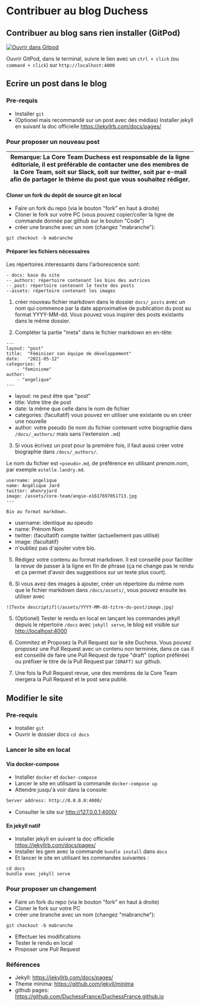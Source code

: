 # Contribuer au blog Duchess

## Contribuer au blog sans rien installer (GitPod)

[![Ouvrir dans Gitpod](https://gitpod.io/button/open-in-gitpod.svg)](https://gitpod.io/#https://github.com/DuchessFrance/DuchessFrance.github.io.git)

Ouvrir GitPod, dans le terminal, suivre le lien avec un `ctrl + click` (ou `command + click`) sur `http://localhost:4000`

## Ecrire un post dans le blog

### Pre-requis
- Installer `git`
- (Optionel mais recommandé sur un post avec des médias) Installer jekyll en suivant la doc officielle https://jekyllrb.com/docs/pages/

### Pour proposer un nouveau post

| Remarque:  La Core Team Duchess est responsable de la ligne éditoriale, il est préférable de contacter une des membres de la Core Team, soit sur Slack, soit sur twitter, soit par e-mail afin de partager le thème du post que vous souhaitez rédiger.   |
|-----------------------------------------|

#### Cloner un fork du depôt de source git en local

- Faire un fork du repo (via le bouton "fork" en haut à droite)
- Cloner le fork sur votre PC (vous pouvez copier/coller la ligne de commande donnée par github sur le bouton "Code")
- créer une branche avec un nom (changez "mabranche"):
```
git checkout -b mabranche
```

#### Préparer les fichiers nécessaires

Les répertoires interessants dans l'arborescence sont:
```
- docs: base du site
--_authors: répertoire contenant les bios des autrices
--_post: répertoire contenant le texte des posts
--assets: répertoire contenant les images
```

1. créer nouveau fichier markdown dans le dossier `docs/_posts` avec un nom qui commence par la date approximative de publication du post au format YYYY-MM-dd. Vous pouvez vous inspirer des posts existants dans le même dossier.

2. Compléter la partie "meta" dans le fichier markdown en en-tête:

```
---
layout: "post"
title:  "Féminiser son équipe de développement"
date:   "2021-05-12"
categories: f
    - "feminisme"
author: 
    - "angelique"
---
```
- layout: ne peut être que "post"
- title: Votre titre de post
- date: la même que celle dans le nom de fichier
- categories: (facultatif) vous pouvez en utiliser une existante ou en créer une nouvelle
- author: votre pseudo (le nom du fichier contenant votre biographie dans `/docs/_authors/` mais sans l'extension `.md`)

3. Si vous écrivez un post pour la première fois, il faut aussi créer votre biographie dans `/docs/_authors/`. 

Le nom du fichier est `<pseudo>.md`, de préférence en utilisant prenom.nom, par exemple `estelle.landry.md`. 

```---
username: angelique
name: Angélique Jard
twitter: ahenryjard
image: /assets/core-team/angie-e1617697051713.jpg
---

Bio au format markdown.
```

- username: identique au speudo
- name: Prénom Nom
- twitter: (facultatif) compte twitter (actuellement pas utilisé)
- image: (facultatif) 
- n'oubliez pas d'ajouter votre bio.

5. Rédigez votre contenu au format markdown. Il est conseillé pour faciliter la revue de passer à la ligne en fin de phrase (ça ne change pas le rendu et ça permet d'avoir des suggestions sur un texte plus court).

6. Si vous avez des images à ajouter, créer un répertoire du même nom que le fichier markdown dans `/docs/assets/`, vous pouvez ensuite les utiliser avec

```
![Texte descriptif](/assets/YYYY-MM-dd-titre-du-post/image.jpg)
```

5. (Optionel) Tester le rendu en local en lançant les commandes jekyll depuis le répertoire `/docs` avec `jekyll serve`, le blog est visible sur [http://localhost:4000](http://localhost:4000)

6. Commitez et Proposez la Pull Request sur le site Duchess. Vous pouvez proposez une Pull Request avec un contenu non terminée, dans ce cas il est conseillé de faire une Pull Request de type "draft" (option préférée) ou préfixer le titre de la Pull Request par `[DRAFT]` sur github.

7. Une fois la Pull Request revue, une des membres de la Core Team mergera la Pull Request et le post sera publié.


## Modifier le site

### Pre-requis
- Installer `git`
- Ouvrir le dossier docs `cd docs`

### Lancer le site en local

#### Via docker-compose
- Installer `docker` et `docker-compose`
- Lancer le site en utilisant la commande `docker-compose up`
- Attendre jusqu'à voir dans la console: 

```bash
Server address: http://0.0.0.0:4000/
```

- Consulter le site sur http://127.0.0.1:4000/

#### En jekyll natif
- Installer jekyll en suivant la doc officielle https://jekyllrb.com/docs/pages/
- Installer les gem avec la commande `bundle install` dans `docs`
- Et lancer le site en utilisant les commandes suivantes :
```
cd docs
bundle exec jekyll serve
```

### Pour proposer un changement
- Faire un fork du repo (via le bouton "fork" en haut à droite)
- Cloner le fork sur votre PC
- créer une branche avec un nom (changez "mabranche"):
```
git checkout -b mabranche
```
- Effectuer les modifications
- Tester le rendu en local
- Proposer une Pull Request


### Références

- Jekyll: https://jekyllrb.com/docs/pages/
- Theme minima: https://github.com/jekyll/minima
- github pages: https://github.com/DuchessFrance/DuchessFrance.github.io
